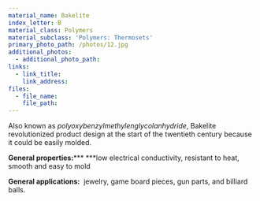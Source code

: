 ```yaml
---
material_name: Bakelite
index_letter: B
material_class: Polymers
material_subclass: 'Polymers: Thermosets'
primary_photo_path: /photos/12.jpg
additional_photos:
  - additional_photo_path:
links:
  - link_title:
    link_address:
files:
  - file_name:
    file_path:
---
```



Also known as&nbsp;*polyoxybenzylmethylenglycolanhydride*, Bakelite revolutionized product design at the start of the twentieth century because it could be easily molded.&nbsp;

**General properties:*****&nbsp;***low electrical conductivity, resistant to heat, smooth and easy to mold

**General applications:**&nbsp; jewelry, game board pieces, gun parts, and billiard balls.
